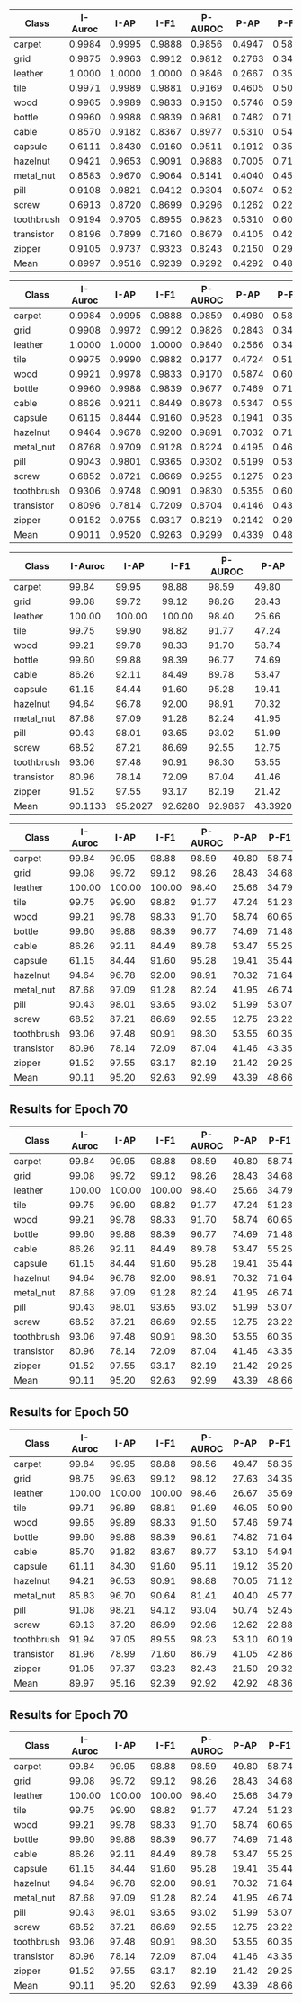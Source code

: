 | Class | I-Auroc | I-AP | I-F1 | P-AUROC | P-AP | P-F1 | P-AUPRO |
|-------|---------|------|------|---------|------|------|---------|
| carpet | 0.9984 | 0.9995 | 0.9888 | 0.9856 | 0.4947 | 0.5835 | 0.9600 |
| grid | 0.9875 | 0.9963 | 0.9912 | 0.9812 | 0.2763 | 0.3435 | 0.9244 |
| leather | 1.0000 | 1.0000 | 1.0000 | 0.9846 | 0.2667 | 0.3569 | 0.9616 |
| tile | 0.9971 | 0.9989 | 0.9881 | 0.9169 | 0.4605 | 0.5090 | 0.6934 |
| wood | 0.9965 | 0.9989 | 0.9833 | 0.9150 | 0.5746 | 0.5974 | 0.8822 |
| bottle | 0.9960 | 0.9988 | 0.9839 | 0.9681 | 0.7482 | 0.7164 | 0.8973 |
| cable | 0.8570 | 0.9182 | 0.8367 | 0.8977 | 0.5310 | 0.5494 | 0.7117 |
| capsule | 0.6111 | 0.8430 | 0.9160 | 0.9511 | 0.1912 | 0.3520 | 0.8738 |
| hazelnut | 0.9421 | 0.9653 | 0.9091 | 0.9888 | 0.7005 | 0.7112 | 0.9217 |
| metal_nut | 0.8583 | 0.9670 | 0.9064 | 0.8141 | 0.4040 | 0.4577 | 0.7080 |
| pill | 0.9108 | 0.9821 | 0.9412 | 0.9304 | 0.5074 | 0.5245 | 0.8484 |
| screw | 0.6913 | 0.8720 | 0.8699 | 0.9296 | 0.1262 | 0.2288 | 0.7694 |
| toothbrush | 0.9194 | 0.9705 | 0.8955 | 0.9823 | 0.5310 | 0.6019 | 0.8201 |
| transistor | 0.8196 | 0.7899 | 0.7160 | 0.8679 | 0.4105 | 0.4286 | 0.5742 |
| zipper | 0.9105 | 0.9737 | 0.9323 | 0.8243 | 0.2150 | 0.2932 | 0.6574 |
| Mean | 0.8997 | 0.9516 | 0.9239 | 0.9292 | 0.4292 | 0.4836 | 0.8136 |

| Class | I-Auroc | I-AP | I-F1 | P-AUROC | P-AP | P-F1 | P-AUPRO |
|-------|---------|------|------|---------|------|------|---------|
| carpet | 0.9984 | 0.9995 | 0.9888 | 0.9859 | 0.4980 | 0.5874 | 0.9603 |
| grid | 0.9908 | 0.9972 | 0.9912 | 0.9826 | 0.2843 | 0.3468 | 0.9327 |
| leather | 1.0000 | 1.0000 | 1.0000 | 0.9840 | 0.2566 | 0.3479 | 0.9605 |
| tile | 0.9975 | 0.9990 | 0.9882 | 0.9177 | 0.4724 | 0.5123 | 0.6926 |
| wood | 0.9921 | 0.9978 | 0.9833 | 0.9170 | 0.5874 | 0.6065 | 0.8828 |
| bottle | 0.9960 | 0.9988 | 0.9839 | 0.9677 | 0.7469 | 0.7148 | 0.8952 |
| cable | 0.8626 | 0.9211 | 0.8449 | 0.8978 | 0.5347 | 0.5525 | 0.7245 |
| capsule | 0.6115 | 0.8444 | 0.9160 | 0.9528 | 0.1941 | 0.3544 | 0.8800 |
| hazelnut | 0.9464 | 0.9678 | 0.9200 | 0.9891 | 0.7032 | 0.7164 | 0.9270 |
| metal_nut | 0.8768 | 0.9709 | 0.9128 | 0.8224 | 0.4195 | 0.4674 | 0.7226 |
| pill | 0.9043 | 0.9801 | 0.9365 | 0.9302 | 0.5199 | 0.5307 | 0.8563 |
| screw | 0.6852 | 0.8721 | 0.8669 | 0.9255 | 0.1275 | 0.2322 | 0.7579 |
| toothbrush | 0.9306 | 0.9748 | 0.9091 | 0.9830 | 0.5355 | 0.6035 | 0.8186 |
| transistor | 0.8096 | 0.7814 | 0.7209 | 0.8704 | 0.4146 | 0.4335 | 0.5707 |
| zipper | 0.9152 | 0.9755 | 0.9317 | 0.8219 | 0.2142 | 0.2925 | 0.6539 |
| Mean | 0.9011 | 0.9520 | 0.9263 | 0.9299 | 0.4339 | 0.4866 | 0.8157 |


| Class | I-Auroc | I-AP | I-F1 | P-AUROC | P-AP | P-F1 | P-AUPRO |
|-------|---------|------|------|---------|------|------|---------|
| carpet | 99.84 | 99.95 | 98.88 | 98.59 | 49.80 | 58.74 | 96.03 |
| grid | 99.08 | 99.72 | 99.12 | 98.26 | 28.43 | 34.68 | 93.27 |
| leather | 100.00 | 100.00 | 100.00 | 98.40 | 25.66 | 34.79 | 96.05 |
| tile | 99.75 | 99.90 | 98.82 | 91.77 | 47.24 | 51.23 | 69.26 |
| wood | 99.21 | 99.78 | 98.33 | 91.70 | 58.74 | 60.65 | 88.28 |
| bottle | 99.60 | 99.88 | 98.39 | 96.77 | 74.69 | 71.48 | 89.52 |
| cable | 86.26 | 92.11 | 84.49 | 89.78 | 53.47 | 55.25 | 72.45 |
| capsule | 61.15 | 84.44 | 91.60 | 95.28 | 19.41 | 35.44 | 88.00 |
| hazelnut | 94.64 | 96.78 | 92.00 | 98.91 | 70.32 | 71.64 | 92.70 |
| metal_nut | 87.68 | 97.09 | 91.28 | 82.24 | 41.95 | 46.74 | 72.26 |
| pill | 90.43 | 98.01 | 93.65 | 93.02 | 51.99 | 53.07 | 85.63 |
| screw | 68.52 | 87.21 | 86.69 | 92.55 | 12.75 | 23.22 | 75.79 |
| toothbrush | 93.06 | 97.48 | 90.91 | 98.30 | 53.55 | 60.35 | 81.86 |
| transistor | 80.96 | 78.14 | 72.09 | 87.04 | 41.46 | 43.35 | 57.07 |
| zipper | 91.52 | 97.55 | 93.17 | 82.19 | 21.42 | 29.25 | 65.39 |
| Mean | 90.1133 | 95.2027 | 92.6280 | 92.9867 | 43.3920 | 48.6587 | 81.5707 |

| Class | I-Auroc | I-AP | I-F1 | P-AUROC | P-AP | P-F1 | P-AUPRO |
|-------|---------|------|------|---------|------|------|---------|
| carpet | 99.84 | 99.95 | 98.88 | 98.59 | 49.80 | 58.74 | 96.03 |
| grid | 99.08 | 99.72 | 99.12 | 98.26 | 28.43 | 34.68 | 93.27 |
| leather | 100.00 | 100.00 | 100.00 | 98.40 | 25.66 | 34.79 | 96.05 |
| tile | 99.75 | 99.90 | 98.82 | 91.77 | 47.24 | 51.23 | 69.26 |
| wood | 99.21 | 99.78 | 98.33 | 91.70 | 58.74 | 60.65 | 88.28 |
| bottle | 99.60 | 99.88 | 98.39 | 96.77 | 74.69 | 71.48 | 89.52 |
| cable | 86.26 | 92.11 | 84.49 | 89.78 | 53.47 | 55.25 | 72.45 |
| capsule | 61.15 | 84.44 | 91.60 | 95.28 | 19.41 | 35.44 | 88.00 |
| hazelnut | 94.64 | 96.78 | 92.00 | 98.91 | 70.32 | 71.64 | 92.70 |
| metal_nut | 87.68 | 97.09 | 91.28 | 82.24 | 41.95 | 46.74 | 72.26 |
| pill | 90.43 | 98.01 | 93.65 | 93.02 | 51.99 | 53.07 | 85.63 |
| screw | 68.52 | 87.21 | 86.69 | 92.55 | 12.75 | 23.22 | 75.79 |
| toothbrush | 93.06 | 97.48 | 90.91 | 98.30 | 53.55 | 60.35 | 81.86 |
| transistor | 80.96 | 78.14 | 72.09 | 87.04 | 41.46 | 43.35 | 57.07 |
| zipper | 91.52 | 97.55 | 93.17 | 82.19 | 21.42 | 29.25 | 65.39 |
| Mean | 90.11 | 95.20 | 92.63 | 92.99 | 43.39 | 48.66 | 81.57 |


## Results for Epoch 70
| Class | I-Auroc | I-AP | I-F1 | P-AUROC | P-AP | P-F1 | P-AUPRO |
|-------|---------|------|------|---------|------|------|---------|
| carpet | 99.84 | 99.95 | 98.88 | 98.59 | 49.80 | 58.74 | 96.03 |
| grid | 99.08 | 99.72 | 99.12 | 98.26 | 28.43 | 34.68 | 93.27 |
| leather | 100.00 | 100.00 | 100.00 | 98.40 | 25.66 | 34.79 | 96.05 |
| tile | 99.75 | 99.90 | 98.82 | 91.77 | 47.24 | 51.23 | 69.26 |
| wood | 99.21 | 99.78 | 98.33 | 91.70 | 58.74 | 60.65 | 88.28 |
| bottle | 99.60 | 99.88 | 98.39 | 96.77 | 74.69 | 71.48 | 89.52 |
| cable | 86.26 | 92.11 | 84.49 | 89.78 | 53.47 | 55.25 | 72.45 |
| capsule | 61.15 | 84.44 | 91.60 | 95.28 | 19.41 | 35.44 | 88.00 |
| hazelnut | 94.64 | 96.78 | 92.00 | 98.91 | 70.32 | 71.64 | 92.70 |
| metal_nut | 87.68 | 97.09 | 91.28 | 82.24 | 41.95 | 46.74 | 72.26 |
| pill | 90.43 | 98.01 | 93.65 | 93.02 | 51.99 | 53.07 | 85.63 |
| screw | 68.52 | 87.21 | 86.69 | 92.55 | 12.75 | 23.22 | 75.79 |
| toothbrush | 93.06 | 97.48 | 90.91 | 98.30 | 53.55 | 60.35 | 81.86 |
| transistor | 80.96 | 78.14 | 72.09 | 87.04 | 41.46 | 43.35 | 57.07 |
| zipper | 91.52 | 97.55 | 93.17 | 82.19 | 21.42 | 29.25 | 65.39 |
| Mean | 90.11 | 95.20 | 92.63 | 92.99 | 43.39 | 48.66 | 81.57 |

## Results for Epoch 50
| Class | I-Auroc | I-AP | I-F1 | P-AUROC | P-AP | P-F1 | P-AUPRO |
|-------|---------|------|------|---------|------|------|---------|
| carpet | 99.84 | 99.95 | 98.88 | 98.56 | 49.47 | 58.35 | 96.00 |
| grid | 98.75 | 99.63 | 99.12 | 98.12 | 27.63 | 34.35 | 92.44 |
| leather | 100.00 | 100.00 | 100.00 | 98.46 | 26.67 | 35.69 | 96.16 |
| tile | 99.71 | 99.89 | 98.81 | 91.69 | 46.05 | 50.90 | 69.34 |
| wood | 99.65 | 99.89 | 98.33 | 91.50 | 57.46 | 59.74 | 88.22 |
| bottle | 99.60 | 99.88 | 98.39 | 96.81 | 74.82 | 71.64 | 89.73 |
| cable | 85.70 | 91.82 | 83.67 | 89.77 | 53.10 | 54.94 | 71.17 |
| capsule | 61.11 | 84.30 | 91.60 | 95.11 | 19.12 | 35.20 | 87.38 |
| hazelnut | 94.21 | 96.53 | 90.91 | 98.88 | 70.05 | 71.12 | 92.17 |
| metal_nut | 85.83 | 96.70 | 90.64 | 81.41 | 40.40 | 45.77 | 70.80 |
| pill | 91.08 | 98.21 | 94.12 | 93.04 | 50.74 | 52.45 | 84.84 |
| screw | 69.13 | 87.20 | 86.99 | 92.96 | 12.62 | 22.88 | 76.94 |
| toothbrush | 91.94 | 97.05 | 89.55 | 98.23 | 53.10 | 60.19 | 82.01 |
| transistor | 81.96 | 78.99 | 71.60 | 86.79 | 41.05 | 42.86 | 57.42 |
| zipper | 91.05 | 97.37 | 93.23 | 82.43 | 21.50 | 29.32 | 65.74 |
| Mean | 89.97 | 95.16 | 92.39 | 92.92 | 42.92 | 48.36 | 81.36 |

## Results for Epoch 70
| Class | I-Auroc | I-AP | I-F1 | P-AUROC | P-AP | P-F1 | P-AUPRO |
|-------|---------|------|------|---------|------|------|---------|
| carpet | 99.84 | 99.95 | 98.88 | 98.59 | 49.80 | 58.74 | 96.03 |
| grid | 99.08 | 99.72 | 99.12 | 98.26 | 28.43 | 34.68 | 93.27 |
| leather | 100.00 | 100.00 | 100.00 | 98.40 | 25.66 | 34.79 | 96.05 |
| tile | 99.75 | 99.90 | 98.82 | 91.77 | 47.24 | 51.23 | 69.26 |
| wood | 99.21 | 99.78 | 98.33 | 91.70 | 58.74 | 60.65 | 88.28 |
| bottle | 99.60 | 99.88 | 98.39 | 96.77 | 74.69 | 71.48 | 89.52 |
| cable | 86.26 | 92.11 | 84.49 | 89.78 | 53.47 | 55.25 | 72.45 |
| capsule | 61.15 | 84.44 | 91.60 | 95.28 | 19.41 | 35.44 | 88.00 |
| hazelnut | 94.64 | 96.78 | 92.00 | 98.91 | 70.32 | 71.64 | 92.70 |
| metal_nut | 87.68 | 97.09 | 91.28 | 82.24 | 41.95 | 46.74 | 72.26 |
| pill | 90.43 | 98.01 | 93.65 | 93.02 | 51.99 | 53.07 | 85.63 |
| screw | 68.52 | 87.21 | 86.69 | 92.55 | 12.75 | 23.22 | 75.79 |
| toothbrush | 93.06 | 97.48 | 90.91 | 98.30 | 53.55 | 60.35 | 81.86 |
| transistor | 80.96 | 78.14 | 72.09 | 87.04 | 41.46 | 43.35 | 57.07 |
| zipper | 91.52 | 97.55 | 93.17 | 82.19 | 21.42 | 29.25 | 65.39 |
| Mean | 90.11 | 95.20 | 92.63 | 92.99 | 43.39 | 48.66 | 81.57 |
